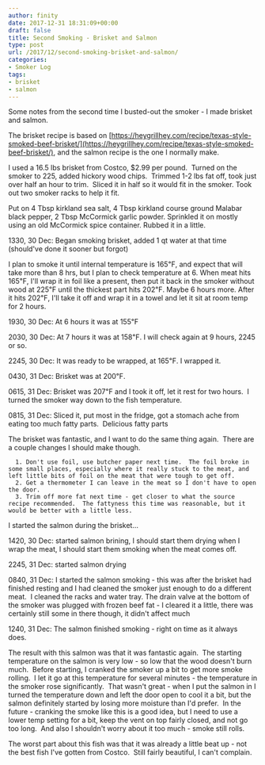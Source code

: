 ```yaml
---
author: finity
date: 2017-12-31 18:31:09+00:00
draft: false
title: Second Smoking - Brisket and Salmon
type: post
url: /2017/12/second-smoking-brisket-and-salmon/
categories:
- Smoker Log
tags:
- brisket
- salmon
---
```


Some notes from the second time I busted-out the smoker - I made brisket and salmon.

The brisket recipe is based on [https://heygrillhey.com/recipe/texas-style-smoked-beef-brisket/](https://heygrillhey.com/recipe/texas-style-smoked-beef-brisket/), and the salmon recipe is the one I normally make.

I used a 16.5 lbs brisket from Costco, $2.99 per pound.  Turned on the smoker to 225, added hickory wood chips.  Trimmed 1-2 lbs fat off, took just over half an hour to trim.  Sliced it in half so it would fit in the smoker. Took out two smoker racks to help it fit.

Put on 4 Tbsp kirkland sea salt, 4 Tbsp kirkland course ground Malabar black pepper, 2 Tbsp McCormick garlic powder. Sprinkled it on mostly using an old McCormick spice container. Rubbed it in a little.

1330, 30 Dec: Began smoking brisket, added 1 qt water at that time (should've done it sooner but forgot)

I plan to smoke it until internal temperature is 165℉, and expect that will take more than 8 hrs, but I plan to check temperature at 6. When meat hits 165℉, I'll wrap it in foil like a present, then put it back in the smoker without wood at 225℉ until the thickest part hits 202℉. Maybe 6 hours more. After it hits 202℉, I'll take it off and wrap it in a towel and let it sit at room temp for 2 hours.

1930, 30 Dec: At 6 hours it was at 155℉

2030, 30 Dec: At 7 hours it was at 158℉. I will check again at 9 hours, 2245 or so.

2245, 30 Dec: It was ready to be wrapped, at 165℉. I wrapped it.

0430, 31 Dec: Brisket was at 200℉.

0615, 31 Dec: Brisket was 207℉ and I took it off, let it rest for two hours.  I turned the smoker way down to the fish temperature.

0815, 31 Dec: Sliced it, put most in the fridge, got a stomach ache from eating too much fatty parts.  Delicious fatty parts

The brisket was fantastic, and I want to do the same thing again.  There are a couple changes I should make though.



 	  1. Don't use foil, use butcher paper next time.  The foil broke in some small places, especially where it really stuck to the meat, and left little bits of foil on the meat that were tough to get off.
 	  2. Get a thermometer I can leave in the meat so I don't have to open the door.
 	  3. Trim off more fat next time - get closer to what the source recipe recommended.  The fattyness this time was reasonable, but it would be better with a little less.

I started the salmon during the brisket...

1420, 30 Dec: started salmon brining, I should start them drying when I wrap the meat, I should start them smoking when the meat comes off.

2245, 31 Dec: started salmon drying

0840, 31 Dec: I started the salmon smoking - this was after the brisket had finished resting and I had cleaned the smoker just enough to do a different meat.  I cleaned the racks and water tray. The drain valve at the bottom of the smoker was plugged with frozen beef fat - I cleared it a little, there was certainly still some in there though, it didn't affect much

1240, 31 Dec: The salmon finished smoking - right on time as it always does.

The result with this salmon was that it was fantastic again.  The starting temperature on the salmon is very low - so low that the wood doesn't burn much.  Before starting, I cranked the smoker up a bit to get more smoke rolling.  I let it go at this temperature for several minutes - the temperature in the smoker rose significantly.  That wasn't great - when I put the salmon in I turned the temperature down and left the door open to cool it a bit, but the salmon definitely started by losing more moisture than I'd prefer.  In the future - cranking the smoke like this is a good idea, but I need to use a lower temp setting for a bit, keep the vent on top fairly closed, and not go too long.  And also I shouldn't worry about it too much - smoke still rolls.

The worst part about this fish was that it was already a little beat up - not the best fish I've gotten from Costco.  Still fairly beautiful, I can't complain.
